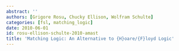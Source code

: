 ```yaml
---
abstract: ''
authors: [Grigore Rosu, Chucky Ellison, Wolfram Schulte]
categories: [fsl, matching_logic]
date: 2010-06-01
id: rosu-ellison-schulte-2010-amast
title: 'Matching Logic: An Alternative to {H}oare/{F}loyd Logic'
---
```

